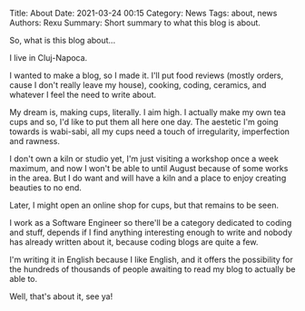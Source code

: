 Title: About
Date: 2021-03-24 00:15
Category: News
Tags: about, news
Authors: Rexu
Summary: Short summary to what this blog is about.

So, what is this blog about...

I live in Cluj-Napoca.

I wanted to make a blog, so I made it.
I'll put food reviews (mostly orders, cause I don't really leave my house), cooking, coding, ceramics, and whatever I feel the need to write about.

My dream is, making cups, literally. I aim high.
I actually make my own tea cups and so, I'd like to put them all here one day.
The aestetic I'm going towards is wabi-sabi, all my cups need a touch of irregularity, imperfection and rawness.

I don't own a kiln or studio yet, I'm just visiting a workshop once a week maximum, and now I won't be able to until August because of some works in the area.
But I do want and will have a kiln and a place to enjoy creating beauties to no end.

Later, I might open an online shop for cups, but that remains to be seen.

I work as a Software Engineer so there'll be a category dedicated to coding and stuff, depends if I find anything interesting enough to write and nobody has already written about it, because coding blogs are quite a few.

I'm writing it in English because I like English, and it offers the possibility for the hundreds of thousands of people awaiting to read my blog to actually be able to.

Well, that's about it, see ya!
